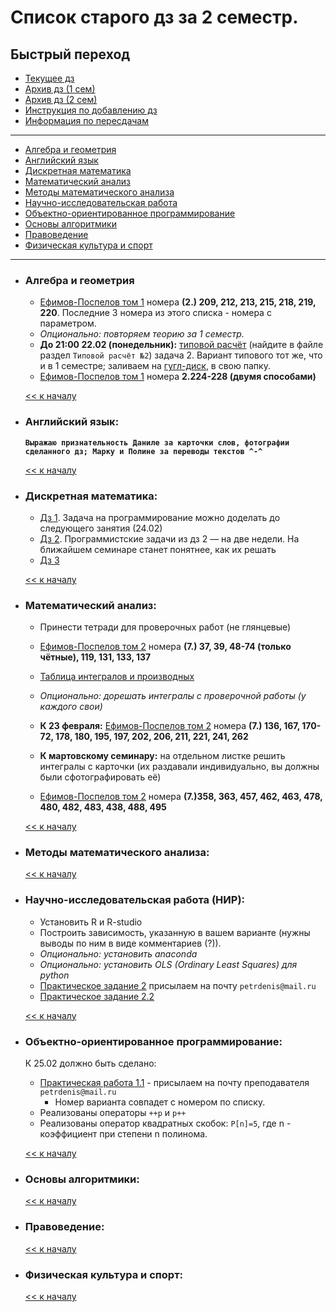 # Список старого дз за 2 семестр.

## Быстрый переход

- [Текущее дз](README.md#Список-текущего-и-будущего-дз)
- [Архив дз (1 сем)](Дз_1_семестр.md#Список-старого-дз-за-1-семестр.)
- [Архив дз (2 сем)](Дз_2_семестр.md#Список-старого-дз-за-2-семестр.)
- [Инструкция по добавлению дз](Как_вам_добавлять_сюда_дз/Как_добавить_дз.md)
- [Информация по пересдачам](пересдачи.md)

***

- [Алгебра и геометрия](#Алгебра-и-геометрия)
- [Английский язык](#Английский-язык)
- [Дискретная математика](#Дискретная-математика)
- [Математический анализ](#Математический-анализ)
- [Методы математического анализа](#Методы-математического-анализа)
- [Научно-исследовательская работа](#Научно-исследовательская-работа-НИР)
- [Объектно-ориентированное программирование](#Объектно-ориентированное-программирование-ООП)
- [Основы алгоритмики](#Основы-алгоритмики)
- [Правоведение](#Правоведение)
- [Физическая культура и спорт](#Физическая-культура-и-спорт)

***
- ### Алгебра и геометрия 
    - [Ефимов-Поспелов том 1](Книги/Ефимов_Поспелов_Сборник_задач_по_математике_том_1.pdf) номера **(2.) 209, 212, 213, 215, 218, 219, 220**. Последние 3 номера из этого списка - номера с параметром. 
    - *Опционально: повторяем теорию за 1 семестр.*
    - **До 21:00 22.02 (понедельник):** [типовой расчёт](Типовики/Алгем/ТР_по_алгему_2020-21.pdf) (найдите в файле раздел `Типовой расчёт №2`) задача 2.  Вариант типового тот же, что и в 1 семестре; заливаем на [гугл-диск](https://drive.google.com/drive/folders/1yZzDBosCA-goPjwXN5-GJYDGfdrk-nsD?usp=sharing), в свою папку.
    - [Ефимов-Поспелов том 1](Книги/Ефимов_Поспелов_Сборник_задач_по_математике_том_1.pdf) номера **2.224-228 (двумя способами)**

    [<< к началу](#Быстрый-переход)

- ### Английский язык:
    **`Выражаю признательность Даниле за карточки слов, фотографии сделанного дз; Марку и Полине за переводы текстов ^-^`**

    [<< к началу](#Быстрый-переход)
    
- ### Дискретная математика:
    - [Дз 1](Ресурсы/Документы/hw1.pdf). Задача на программирование можно доделать до следующего занятия (24.02)
    - [Дз 2](Ресурсы/Документы/hw2_t.pdf). Программистские задачи из дз 2 — на две недели. На ближайшем семинаре станет понятнее, как их решать
    - [Дз 3](Ресурсы/Документы/hw3.pdf)

    [<< к началу](#Быстрый-переход)

- ### Математический анализ:
    - Принести тетради для проверочных работ (не глянцевые)
    - [Ефимов-Поспелов том 2](Книги/Ефимов_Поспелов_Сборник_задач_по_математике_том_2.pdf) номера **(7.) 37, 39, 48-74 (только чётные), 119, 131, 133, 137**
    - [Таблица интегралов и производных](https://github.com/appliedMathematicsAndComputerScience/PMI_legacy/blob/master/1%20%D0%BA%D1%83%D1%80%D1%81/2-%D0%BE%D0%B9%20%D1%81%D0%B5%D0%BC%D0%B5%D1%81%D1%82%D1%80/%D0%9C%D0%B0%D1%82%D0%B5%D0%BC%D0%B0%D1%82%D0%B8%D1%87%D0%B5%D1%81%D0%BA%D0%B8%D0%B9%20%D0%B0%D0%BD%D0%B0%D0%BB%D0%B8%D0%B7/%D0%9C%D0%B0%D1%82%D0%B0%D0%BD_%D0%B8%D0%BD%D1%82%D0%B5%D0%B3%D1%80%D0%B0%D0%BB%D1%8B_%D0%B8_%D0%BF%D1%80%D0%BE%D0%B8%D0%B7%D0%B2%D0%BE%D0%B4%D0%BD%D1%8B%D0%B5.pdf)
    
    - *Опционально: дорешать интегралы с проверочной работы (у каждого свои)*

    - **К 23 февраля:** [Ефимов-Поспелов том 2](Книги/Ефимов_Поспелов_Сборник_задач_по_математике_том_2.pdf) номера **(7.) 136, 167, 170-72, 178, 180, 195, 197, 202, 206, 211, 221, 241, 262**
    - **К мартовскому семинару:** на отдельном листке решить интегралы с карточки (их раздавали индивидуально, вы должны были сфотографировать её)
    - [Ефимов-Поспелов том 2](Книги/Ефимов_Поспелов_Сборник_задач_по_математике_том_2.pdf) номера **(7.)358, 363, 457, 462, 463, 478, 480, 482, 483, 438, 488, 495**

    [<< к началу](#Быстрый-переход) 

- ### Методы математического анализа:

    [<< к началу](#Быстрый-переход)



- ### Научно-исследовательская работа (НИР):
    - Установить R и R-studio
    - Построить зависимость, указанную в вашем варианте (нужны выводы по ним в виде комментариев (?)).
    - *Опционально: установить anaconda*
    - *Опционально: установить OLS (Ordinary Least Squares) для python*
    - [Практическое задание 2](https://yadi.sk/i/J3orbQe-wuqFVw) присылаем на почту `petrdenis@mail.ru`
    - [Практическое задание 2.2](https://yadi.sk/i/uyrOlPouCmkAqQ)

    
    [<< к началу](#Быстрый-переход)


- ### Объектно-ориентированное программирование:    
    К 25.02 должно быть сделано:
    - [Практическая работа 1.1](https://online-edu.mirea.ru/mod/page/view.php?id=212494) - присылаем на почту преподавателя `petrdenis@mail.ru`
        - Номер варианта совпадет с номером по списку.
    - Реализованы операторы `++p` и `p++`
    - Реализованы оператор квадратных скобок:  `P[n]=5`, где n - коэффициент при степени n полинома.


    [<< к началу](#Быстрый-переход)

- ### Основы алгоритмики:

    [<< к началу](#Быстрый-переход)
    
- ### Правоведение:
    
    [<< к началу](#Быстрый-переход)

- ### Физическая культура и спорт:

    [<< к началу](#Быстрый-переход)


